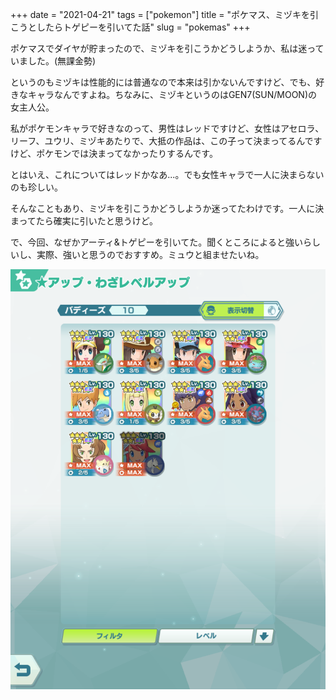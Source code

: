 +++
date = "2021-04-21"
tags = ["pokemon"]
title = "ポケマス、ミヅキを引こうとしたらトゲピーを引いてた話"
slug = "pokemas"
+++

ポケマスでダイヤが貯まったので、ミヅキを引こうかどうしようか、私は迷っていました。(無課金勢)

というのもミヅキは性能的には普通なので本来は引かないんですけど、でも、好きなキャラなんですよね。ちなみに、ミヅキというのはGEN7(SUN/MOON)の女主人公。

私がポケモンキャラで好きなのって、男性はレッドですけど、女性はアセロラ、リーフ、ユウリ、ミヅキあたりで、大抵の作品は、この子って決まってるんですけど、ポケモンでは決まってなかったりするんです。

とはいえ、これについてはレッドかなあ...。でも女性キャラで一人に決まらないのも珍しい。

そんなこともあり、ミヅキを引こうかどうしようか迷ってたわけです。一人に決まってたら確実に引いたと思うけど。

で、今回、なぜかアーティ&トゲピーを引いてた。聞くところによると強いらしいし、実際、強いと思うのでおすすめ。ミュウと組ませたいね。

![](https://raw.githubusercontent.com/syui/img/master/other/pokemonmasters_20210420_0001.png)

